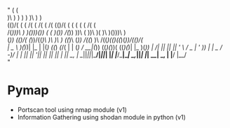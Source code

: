  "
 (                                          (                                       
 )\ )          )    )                   )   )\ )                            )       
(()/( (     ( /( ( /(                ( /(  (()/(   (         (   (   (   ( /( (     
 /(_)))\ )  )\()))\())  (    (       )\())  /(_)) ))\  (    ))\  )(  )\  )\()))\ )  
(_)) (()/( (_))/((_)\   )\   )\ )   ((_)\  (_))  /((_) )\  /((_)(()\((_)(_))/(()/(  
| _ \ )(_))| |_ | |(_) ((_) _(_/(  | | (_) / __|(_))  ((_)(_))(  ((_)(_)| |_  )(_)) 
|  _/| || ||  _|| ' \ / _ \| ' \)) |_  _|  \__ \/ -_)/ _| | || || '_|| ||  _|| || | 
|_|   \_, | \__||_||_|\___/|_||_|    |_|   |___/\___|\__|  \_,_||_|  |_| \__| \_, | 
      |__/                                                                    |__/  
"


# Pymap

* Portscan tool using nmap module (v1)
* Information Gathering using shodan module in python (v1)
